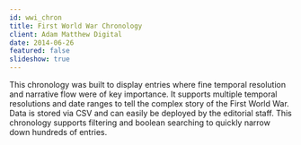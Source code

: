 ```yaml
---
id: wwi_chron
title: First World War Chronology
client: Adam Matthew Digital
date: 2014-06-26
featured: false
slideshow: true
---
```


This chronology was built to display entries where fine temporal resolution and narrative flow were of key importance. It supports multiple temporal resolutions and date ranges to tell the complex story of the First World War. Data is stored via CSV and can easily be deployed by the editorial staff. This chronology supports filtering and boolean searching to quickly narrow down hundreds of entries.
